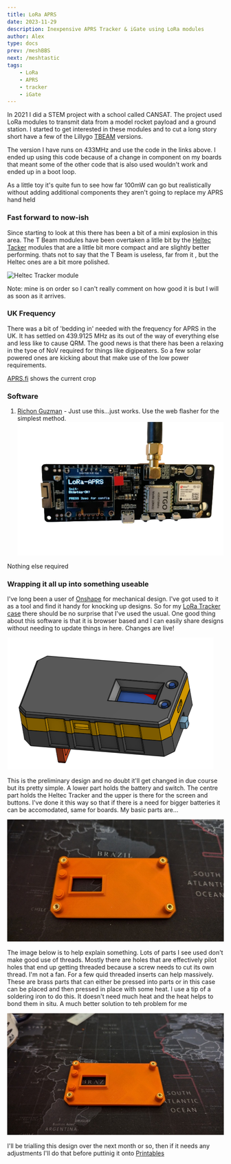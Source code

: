 ```yaml
---
title: LoRa APRS
date: 2023-11-29
description: Inexpensive APRS Tracker & iGate using LoRa modules
author: Alex
type: docs
prev: /meshBBS
next: /meshtastic
tags:
    - LoRa
    - APRS
    - tracker
    - iGate
---
```


In 2021 I did a STEM project with a school called CANSAT. The project used LoRa modules to transmit data from a model rocket payload and a ground station. I started to get interested in these modules and to cut a long story short have a few of the Lillygo [TBEAM](https://pt.aliexpress.com/item/32967228739.html?gatewayAdapt=glo2bra) versions.

The version I have runs on 433MHz and use the code in the links above. I ended up using this code because of a change in component on my boards that meant some of the other code that is also used wouldn't work and ended up in a boot loop.

As a little toy it's quite fun to see how far 100mW can go but realistically without adding additional components they aren't going to replace my APRS hand held

### Fast forward to now-ish

Since starting to look at this there has been a bit of a mini explosion in this area. The T Beam modules have been overtaken a litlle bit by the [Heltec Tacker](https://heltec.org/project/wireless-tracker/) modules that are a little bit more compact and are slightly better performing. thats not to say that the T Beam is useless, far from it , but the Heltec ones are a bit more polished.

![Heltec Tracker module](https://heltec.org/wp-content/uploads/2023/06/tracker-1.png#centre)

Note: mine is on order so I can't really comment on how good it is but I will as soon as it arrives.

### UK Frequency

There was a bit of 'bedding in' needed with the frequency for APRS in the UK. It has settled on 439.9125 MHz as its out of the way of everything else and less like to cause QRM. The good news is that there has been a relaxing in the tyoe of NoV required for things like digipeaters. So a few solar powered ones are kicking about that make use of the low power requirements. 

[APRS.fi](https://aprs.fi) shows the current crop 

### Software

1. [Richon Guzman](https://github.com/richonguzman/LoRa_APRS_Tracker) - Just use this...just works. Use the web flasher for the simplest method.
![TBeam with software](guzman.png#centre)

Nothing else required

### Wrapping it all up into something useable

I've long been a user of [Onshape](www.onshape.com) for mechanical design. I've got used to it as a tool and find it handy for knocking up designs. So for my [LoRa Tracker case](https://cad.onshape.com/documents/c8df066450d36ad4f810e6c6/w/aa97bc8b595751e53645d2bf/e/8692383db96211fed1d43931?renderMode=0&uiState=67b86afed4505e2c18cbbfad) there should be no surprise that I've used the usual. One good thing about this software is that it is browser based and I can easily share designs without needing to update things in here. Changes are live!

![Tracker Case](LoRa_case.png#centre)

This is the preliminary design and no doubt it'll get changed in due course but its pretty simple. A lower part holds the battery and switch. The centre part holds the Heltec Tracker and the upper is there for the screen and buttons. I've done it this way so that if there is a need for bigger batteries it can be accomodated, same for boards. My basic parts are...

![LoRa Tracker parts](LoRa_parts.jpg#centre)

The image below is to help explain something. Lots of parts I see used don't make good use of threads. Mostly there are holes that are effectively pilot holes that end up getting threaded because a screw needs to cut its own thread. I'm not a fan. For a few quid threaded inserts can help massively. These are brass parts that can either be pressed into parts or in this case can be placed and then pressed in place with some heat. I use a tip of a soldering iron to do this. It doesn't need much heat and the heat helps to bond them in situ. A much better solution to teh problem for me

![Case upper](case_upper.jpg#centre)

I'll be trialling this design over the next month or so, then if it needs any adjustments I'll do that before puttinig it onto [Printables](https://www.printables.com/@g7kse_197848)